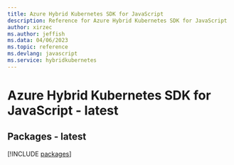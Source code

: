 ```yaml
---
title: Azure Hybrid Kubernetes SDK for JavaScript
description: Reference for Azure Hybrid Kubernetes SDK for JavaScript
author: xirzec
ms.author: jeffish
ms.data: 04/06/2023
ms.topic: reference
ms.devlang: javascript
ms.service: hybridkubernetes
---
```

# Azure Hybrid Kubernetes SDK for JavaScript - latest
## Packages - latest
[!INCLUDE [packages](hybrid-kubernetes-index.md)]